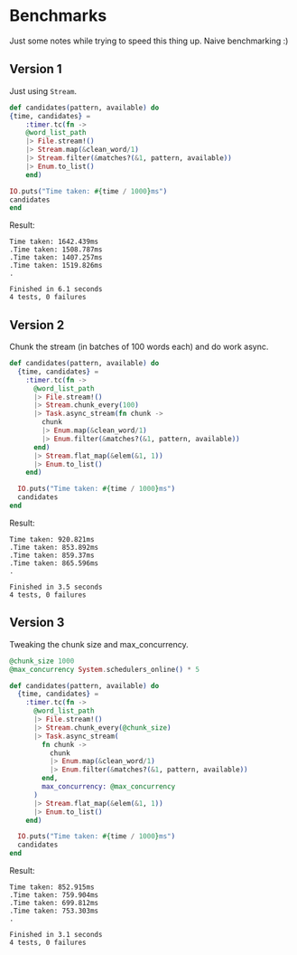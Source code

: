 # Benchmarks

Just some notes while trying to speed this thing up. Naive benchmarking :)

## Version 1

Just using `Stream`.

```elixir
def candidates(pattern, available) do
{time, candidates} =
    :timer.tc(fn ->
    @word_list_path
    |> File.stream!()
    |> Stream.map(&clean_word/1)
    |> Stream.filter(&matches?(&1, pattern, available))
    |> Enum.to_list()
    end)

IO.puts("Time taken: #{time / 1000}ms")
candidates
end
```

Result:

```
Time taken: 1642.439ms
.Time taken: 1508.787ms
.Time taken: 1407.257ms
.Time taken: 1519.826ms
.

Finished in 6.1 seconds
4 tests, 0 failures
```

## Version 2

Chunk the stream (in batches of 100 words each) and do work async.

```elixir
def candidates(pattern, available) do
  {time, candidates} =
    :timer.tc(fn ->
      @word_list_path
      |> File.stream!()
      |> Stream.chunk_every(100)
      |> Task.async_stream(fn chunk ->
        chunk
        |> Enum.map(&clean_word/1)
        |> Enum.filter(&matches?(&1, pattern, available))
      end)
      |> Stream.flat_map(&elem(&1, 1))
      |> Enum.to_list()
    end)

  IO.puts("Time taken: #{time / 1000}ms")
  candidates
end
```

Result:

```
Time taken: 920.821ms
.Time taken: 853.892ms
.Time taken: 859.37ms
.Time taken: 865.596ms
.

Finished in 3.5 seconds
4 tests, 0 failures
```

## Version 3

Tweaking the chunk size and max_concurrency.

```elixir
@chunk_size 1000
@max_concurrency System.schedulers_online() * 5

def candidates(pattern, available) do
  {time, candidates} =
    :timer.tc(fn ->
      @word_list_path
      |> File.stream!()
      |> Stream.chunk_every(@chunk_size)
      |> Task.async_stream(
        fn chunk ->
          chunk
          |> Enum.map(&clean_word/1)
          |> Enum.filter(&matches?(&1, pattern, available))
        end,
        max_concurrency: @max_concurrency
      )
      |> Stream.flat_map(&elem(&1, 1))
      |> Enum.to_list()
    end)

  IO.puts("Time taken: #{time / 1000}ms")
  candidates
end
```

Result:

```
Time taken: 852.915ms
.Time taken: 759.904ms
.Time taken: 699.812ms
.Time taken: 753.303ms
.

Finished in 3.1 seconds
4 tests, 0 failures
```
